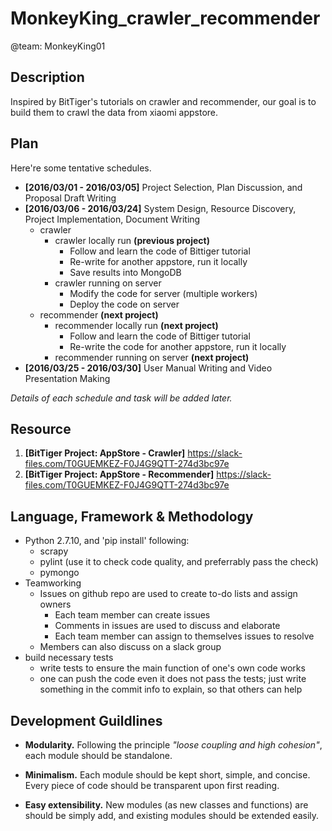 # MonkeyKing_crawler_recommender
@team: MonkeyKing01 

Description
-----------

Inspired by BitTiger's tutorials on crawler and recommender, our goal is to build them to crawl the data from xiaomi appstore.

Plan
----

Here're some tentative schedules.

* __[2016/03/01 - 2016/03/05]__ Project Selection, Plan Discussion, and Proposal Draft Writing
* __[2016/03/06 - 2016/03/24]__ System Design, Resource Discovery, Project Implementation, Document Writing 
  * crawler
    * crawler locally run __(previous project)__
      * Follow and learn the code of Bittiger tutorial
      * Re-write for another appstore, run it locally
      * Save results into MongoDB
    * crawler running on server
      * Modify the code for server (multiple workers)
      * Deploy the code on server
  * recommender __(next project)__
    * recommender locally run __(next project)__
      * Follow and learn the code of Bittiger tutorial
      * Re-write the code for another appstore, run it locally
    * recommender running on server __(next project)__
* __[2016/03/25 - 2016/03/30]__ User Manual Writing and Video Presentation Making

_Details of each schedule and task will be added later._

Resource
--------

1. __[BitTiger Project: AppStore - Crawler]__ https://slack-files.com/T0GUEMKEZ-F0J4G9QTT-274d3bc97e
1. __[BitTiger Project: AppStore - Recommender]__ https://slack-files.com/T0GUEMKEZ-F0J4G9QTT-274d3bc97e

Language, Framework & Methodology
--------------------

+ Python 2.7.10, and 'pip install' following:
  + scrapy
  + pylint (use it to check code quality, and preferrably pass the check)
  + pymongo
+ Teamworking
  + Issues on github repo are used to create to-do lists and assign owners
    + Each team member can create issues 
    + Comments in issues are used to discuss and elaborate
    + Each team member can assign to themselves issues to resolve
  + Members can also discuss on a slack group
+ build necessary tests
  + write tests to ensure the main function of one's own code works
  + one can push the code even it does not pass the tests; just write something in the commit info to explain, so that others can help

Development Guildlines
----------------------

- __Modularity.__ Following the principle _"loose coupling and high cohesion"_, each module should be standalone.

- __Minimalism.__ Each module should be kept short, simple, and concise. Every piece of code should be transparent upon first reading. 
- __Easy extensibility.__ New modules (as new classes and functions) are should be simply add, and existing modules should be extended easily.



